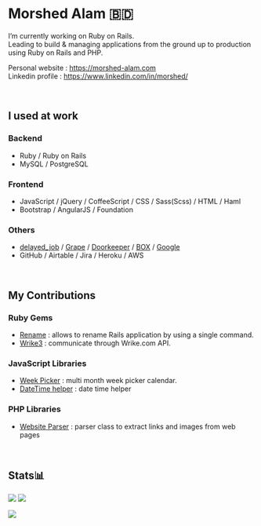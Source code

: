 # Morshed Alam 🇧🇩

I’m currently working on Ruby on Rails.  
Leading to build & managing applications from the ground up to production using Ruby on Rails and PHP.

Personal website : https://morshed-alam.com  
Linkedin profile : https://www.linkedin.com/in/morshed/

<br />

## I used at work

### Backend
* Ruby / Ruby on Rails
* MySQL / PostgreSQL

### Frontend
* JavaScript / jQuery / CoffeeScript / CSS / Sass(Scss) / HTML / Haml
* Bootstrap / AngularJS / Foundation

### Others
* [delayed_job](https://github.com/collectiveidea/delayed_job) / [Grape](https://github.com/ruby-grape/grape) / [Doorkeeper](https://github.com/doorkeeper-gem/doorkeeper) / [BOX](https://github.com/cburnette/boxr) / [Google](https://github.com/gimite/google-drive-ruby)
* GitHub / Airtable / Jira / Heroku / AWS

<br />

## My Contributions

### Ruby Gems

* [Rename](https://github.com/morshedalam/rename) : allows to rename Rails application by using a single command.
* [Wrike3](https://github.com/morshedalam/wrike3) : communicate through Wrike.com API.

### JavaScript Libraries

* [Week Picker](https://github.com/morshedalam/week-picker) : multi month week picker calendar.
* [DateTime helper](https://github.com/morshedalam/date_time_helper) : date time helper

### PHP Libraries

* [Website Parser](https://github.com/morshedalam/url-scraper-php) : parser class to extract links and images from web pages

<br />

## Stats📊

![](https://github-profile-summary-cards.vercel.app/api/cards/stats?username=morshedalam&theme=default)
![](https://github-profile-summary-cards.vercel.app/api/cards/repos-per-language?username=morshedalam&theme=default)

![](https://github-profile-summary-cards.vercel.app/api/cards/profile-details?username=morshedalam&theme=default)
